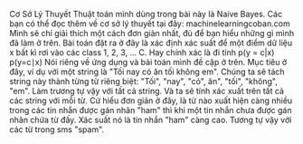 Cơ Sở Lý Thuyết
Thuật toán mình dùng trong bài này là Naive Bayes. 
Các bạn có thể đọc thêm về cơ sở lý thuyết tại đây: machinelearningcoban.com 
Mình sẽ chỉ giải thích một cách đơn giản nhất, đủ để bạn hiểu những gì mình đã làm ở trên. 
Bài toán đặt ra ở đây là xác định xác suất để một điểm dữ liệu x bất kì rơi vào các class 1, 2, 3, ... C. 
Hay chính xác là đi tính p(y = c|x) p(y=c∣x) Nói riêng về ứng dụng và bài toán mình đề cập ở trên. 
Mục tiêu ở đây, ví dụ với một string là "Tối nay có ăn tối không em". 
Chúng ta sẽ tách string này thành từng từ riêng biệt: "Tối", "nay", "có", ăn", "tối", "không", "em". 
Làm trương tự vậy với tất cả string. Và ta sẽ tính xác xuất trên tất cả các string với mỗi từ. 
Cứ hiểu đơn giản ở đây, là từ nào xuất hiện càng nhiều trong các tin nhắn được gán nhãn "ham" thì khi một tin nhắn chưa được gán nhãn chứa từ đấy.
Xác suất nó là tin nhắn "ham" càng cao. 
Tương tự vậy với các từ trong sms "spam".
